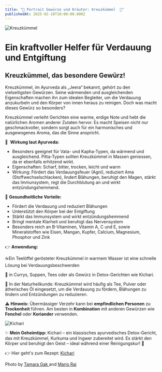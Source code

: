 ```yaml
---
title: "🌱 Portrait Gewürze und Kräuter: Kreuzkümmel  🌱"
publishedAt: 2025-02-10T10:00:00.000Z
---
```

![Kreuzkümmel](/images/2_2_cumin.webp "Kreuzkümmel")

# Ein kraftvoller Helfer für Verdauung und Entgiftung

## Kreuzkümmel, das besondere Gewürz!

Kreuzkümmel, im Ayurveda als „Jeera“ bekannt, gehört zu den vielseitigsten Gewürzen. Seine wärmenden und ausgleichenden Eigenschaften machen ihn zum idealen Begleiter, um die Verdauung anzukurbeln und den Körper von innen heraus zu reinigen. Doch was macht dieses Gewürz so besonders?

Kreuzkümmel verleiht Gerichten eine warme, erdige Note und hebt die natürlichen Aromen anderer Zutaten hervor. Es macht Speisen nicht nur geschmackvoller, sondern sorgt auch für ein harmonisches und ausgewogenes Aroma, das die Sinne anspricht.

🌱  **Wirkung laut Ayurveda:**

* Besonders geeignet für Vata- und Kapha-Typen, da wärmend und ausgleichend. Pitta-Typen sollten Kreuzkümmel in Massen geniessen, da er ebenfalls erhitzend wirkt.
* Eigenschaften: Scharf, bitter, trocken, leicht und warm
* Wirkung: Fördert das Verdauungsfeuer (Agni), reduziert Ama (Stoffwechselschlacken), lindert Blähungen, beruhigt den Magen, stärkt das Immunsystem, regt die Durchblutung an und wirkt entzündungshemmend.

💪 **Gesundheitliche Vorteile:**

* Fördert die Verdauung und reduziert Blähungen 
* Unterstützt den Körper bei der Entgiftung 
* Stärkt das Immunsystem und wirkt entzündungshemmend 
* Bringt mentale Klarheit und beruhigt das Nervensystem 
* Besonders reich an B-Vitaminen, Vitamin A, C und E, sowie Mineralstoffen wie Eisen, Mangan, Kupfer, Calcium, Magnesium, Phosphor und Zink

👉 **Anwendung:**

☕Ein Teelöffel gerösteter Kreuzkümmel in warmem Wasser ist eine schnelle Lösung bei Verdauungsbeschwerden

🍲 in Currys, Suppen, Tees oder als Gewürz in Detox-Gerichten wie Kichari. 

🌿 In der Naturheilkunde: Kreuzkümmel wird häufig als Tee, Pulver oder ätherisches Öl eingesetzt, um die Verdauung zu fördern, Blähungen zu lindern und Entzündungen zu reduzieren.

⚠️ **Hinweis:** Übermässiger Verzehr kann bei **empfindlichen Personen** zu **Trockenheit** führen. Am besten in **Kombination** mit anderen Gewürzen wie **Fenchel** oder **Koriander** verwenden.

![Kichari](/images/2_2_cuminkicheri.webp "Kichari")

[](https://www.ayni.ch/images/2_portrait_gewuerze-und-kraeuter_suppe.pdf)

✨ **Mein Geheimtipp:** Kichari – ein klassisches ayurvedisches Detox-Gericht, das mit Kreuzkümmel, Kurkuma und Ingwer zubereitet wird. Es stärkt den Körper und beruhigt den Geist – ideal während einer Reinigungskur! 🌟

👉 Hier geht's zum Rezept: [Kichari](https://www.ayni.ch/images/2_2_portrait_gewuerze-und-kraeuter_kicheri.pdf)

Photo by [Tamara Gak ](https://unsplash.com/photos/brown-and-black-beans-in-stainless-steel-bowl-iwo-ItMFK0A)and [Mario Raj](https://unsplash.com/photos/white-ceramic-bowl-with-yellow-soup-0ni63gRt4PE)
